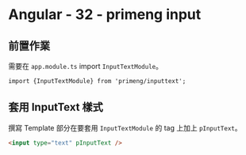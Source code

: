 # Angular - 32 - primeng input
## 前置作業
需要在 `app.module.ts` import `InputTextModule`。
```
import {InputTextModule} from 'primeng/inputtext';
```


## 套用 InputText 樣式
撰寫 Template 部分在要套用 `InputTextModule` 的 tag 上加上 `pInputText`。
```html
<input type="text" pInputText />
```